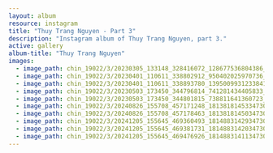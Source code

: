 ```yaml
---
layout: album
resource: instagram
title: "Thuy Trang Nguyen - Part 3"
description: "Instagram album of Thuy Trang Nguyen, part 3."
active: gallery
album-title: "Thuy Trang Nguyen"
images:
  - image_path: chin_19022/3/20230305_133148_328416072_128677536804386_4476446607703061893_n.jpg
  - image_path: chin_19022/3/20230401_110611_338802912_950402025970736_4407282319095877021_n.jpg
  - image_path: chin_19022/3/20230401_110611_338893780_1395009931233841_4738272667586821819_n.jpg
  - image_path: chin_19022/3/20230503_173450_344796814_741281434405833_2207447736750775102_n.jpg
  - image_path: chin_19022/3/20230503_173450_344801815_738811641360723_3658340389840145372_n.jpg
  - image_path: chin_19022/3/20240826_155708_457171248_18138181453347304_8495878241069429626_n.jpg
  - image_path: chin_19022/3/20240826_155708_457178463_18138181450347304_5419264383387635415_n.jpg
  - image_path: chin_19022/3/20241205_155645_469360493_18148831429347304_2576181731513443576_n.jpg
  - image_path: chin_19022/3/20241205_155645_469381731_18148831420347304_1965834900834159118_n.jpg
  - image_path: chin_19022/3/20241205_155645_469476926_18148831411347304_6951619254972386926_n.jpg
---
```

